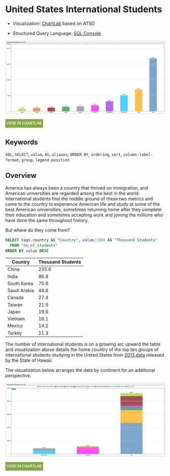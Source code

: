 # United States International Students

* Visualization: [ChartLab](https://apps.axibase.com/chartlab) based on ATSD

* Structured Query Language: [SQL Console](https://axibase.com/docs/atsd/installation/)

![](./images/is-001.png)

[![View in ChartLab](../../research/images/new-button.png)](https://apps.axibase.com/chartlab/69decfcc/2/#fullscreen)

## Keywords

`SQL`, `SELECT`, `value`, `AS`, `aliases`, `ORDER BY`, `ordering`, `sort`, `column-label-format`, `group`, `legend-position`

## Overview

America has always been a country that thrived on immigration, and American universities are regarded among the best in
the world. International students find the middle ground of these two metrics and come to the country to experience American
life and study at some of the best American universities, sometimes returning home after they complete their education
and sometimes accepting work and joining the millions who have done the same throughout history.

But where do they come from?

```sql
SELECT tags.country AS "Country", value/1000 AS "Thousand Students"
  FROM "no_of_students"
ORDER BY value DESC
```

| Country      | Thousand Students |
|--------------|-------------------|
| China        | 235.6             |
| India        | 96.8              |
| South Korea  | 70.6              |
| Saudi Arabia | 44.6              |
| Canada       | 27.4              |
| Taiwan       | 21.9              |
| Japan        | 19.6              |
| Vietnam      | 16.1              |
| Mexico       | 14.2              |
| Turkey       | 11.3              |

The number of international students is on a growing arc upward the table and visualization above details the home country of the
top ten groups of international students studying in the United States from [2013 data](https://catalog.data.gov/dataset/top-10-source-countries-of-international-students-in-the-us-2013-44dd7)
released by the State of Hawaii.

The visualization below arranges the data by continent for an additional perspective.

![](./images/is-002.png)

[![View in ChartLab](../../research/images/new-button.png)](https://apps.axibase.com/chartlab/de703084/2/#fullscreen)
